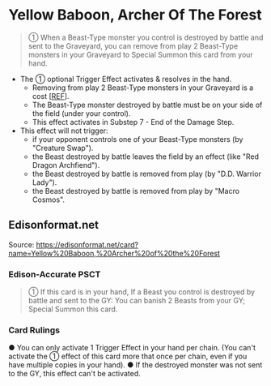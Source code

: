 # Yellow Baboon, Archer Of The Forest

> ① When a Beast-Type monster you control is destroyed by battle and sent to the Graveyard, you can remove from play 2 Beast-Type monsters in your Graveyard to Special Summon this card from your hand.
  

*   The ① optional Trigger Effect activates & resolves in the hand.
    *   Removing from play 2 Beast-Type monsters in your Graveyard is a cost \[[REF](https://www.pojo.biz/board/showthread.php?p=16906277)\].
    *   The Beast-Type monster destroyed by battle must be on your side of the field (under your control).
    *   This effect activates in Substep 7 - End of the Damage Step.
*   This effect will not trigger:
    *   if your opponent controls one of your Beast-Type monsters (by "Creature Swap").
    *   the Beast destroyed by battle leaves the field by an effect (like "Red Dragon Archfiend").
    *   the Beast destroyed by battle is removed from play (by "D.D. Warrior Lady").
    *   the Beast destroyed by battle is removed from play by "Macro Cosmos".

## Edisonformat.net

Source: https://edisonformat.net/card?name=Yellow%20Baboon,%20Archer%20of%20the%20Forest

### Edison-Accurate PSCT

> ① If this card is in your hand, If a Beast you control is destroyed by battle and sent to the GY:
> You can banish 2 Beasts from your GY; Special Summon this card.

### Card Rulings

● You can only activate 1 Trigger Effect in your hand per chain.
(You can't activate the ① effect of this card more that once per chain, even if you have multiple copies in your hand).
● If the destroyed monster was not sent to the GY, this effect can't be activated.
            